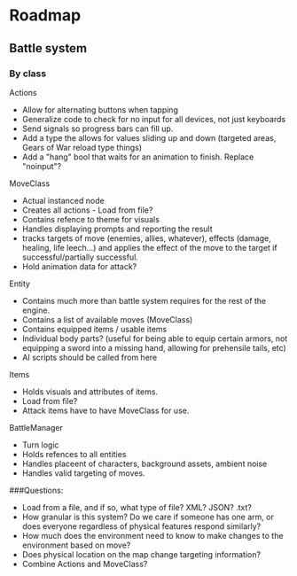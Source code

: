 # Roadmap

## Battle system

### By class
Actions
- Allow for alternating buttons when tapping
- Generalize code to check for no input for all devices, not just keyboards
- Send signals so progress bars can fill up.
- Add a type the allows for values sliding up and down (targeted areas, Gears of War reload type things)
- Add a "hang" bool that waits for an animation to finish. Replace "noinput"?

MoveClass
- Actual instanced node
- Creates all actions - Load from file?
- Contains refence to theme for visuals
- Handles displaying prompts and reporting the result
- tracks targets of move (enemies, allies, whatever), effects (damage, healing, life leech...) and applies the effect of the move to the target if successful/partially successful.
- Hold animation data for attack?

Entity
- Contains much more than battle system requires for the rest of the engine.
- Contains a list of available moves (MoveClass)
- Contains equipped items / usable items
- Individual body parts? (useful for being able to equip certain armors, not equipping a sword into a missing hand, allowing for prehensile tails, etc)
- AI scripts should be called from here

Items
- Holds visuals and attributes of items.
- Load from file?
- Attack items have to have MoveClass for use.

BattleManager
- Turn logic
- Holds refences to all entities
- Handles placeent of characters, background assets, ambient noise
- Handles valid targeting of moves.

###Questions:
- Load from a file, and if so, what type of file? XML? JSON? .txt?
- How granular is this system? Do we care if someone has one arm, or does everyone regardless of physical features respond similarly?
- How much does the environment need to know to make changes to the environment based on move?
- Does physical location on the map change targeting information?
- Combine Actions and MoveClass?
